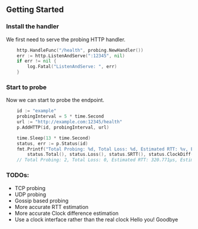 ## Getting Started

### Install the handler

We first need to serve the probing HTTP handler.

```go
    http.HandleFunc("/health", probing.NewHandler())
    err := http.ListenAndServe(":12345", nil)
	if err != nil {
		log.Fatal("ListenAndServe: ", err)
	}
```

### Start to probe

Now we can start to probe the endpoint.

``` go
    id := "example"
    probingInterval = 5 * time.Second
    url := "http://example.com:12345/health"
    p.AddHTTP(id, probingInterval, url)

	time.Sleep(13 * time.Second)
	status, err := p.Status(id)
 	fmt.Printf("Total Probing: %d, Total Loss: %d, Estimated RTT: %v, Estimated Clock Difference: %v\n",
		status.Total(), status.Loss(), status.SRTT(), status.ClockDiff())
	// Total Probing: 2, Total Loss: 0, Estimated RTT: 320.771µs, Estimated Clock Difference: -35.869µs
```

### TODOs:

- TCP probing
- UDP probing
- Gossip based probing
- More accurate RTT estimation
- More accurate Clock difference estimation
- Use a clock interface rather than the real clock
Hello you!
Goodbye
